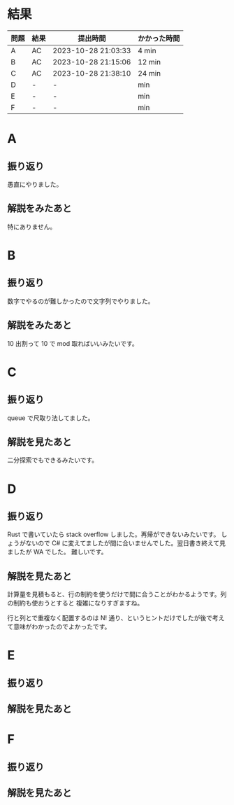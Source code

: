 # 結果

| 問題 | 結果 | 提出時間            | かかった時間 |
|------|------|---------------------|--------------|
| A    | AC   | 2023-10-28 21:03:33	| 4 min        |
| B    | AC   | 2023-10-28 21:15:06	| 12 min       |
| C    | AC   | 2023-10-28 21:38:10	| 24 min       |
| D    | -    | -                   |     min      |
| E    | -    | -                   |     min      |
| F    | -    | -                   |     min      |

# A

## 振り返り

愚直にやりました。

## 解説をみたあと

特にありません。

# B

## 振り返り

数字でやるのが難しかったので文字列でやりました。

## 解説をみたあと

10 出割って 10 で mod 取ればいいみたいです。

# C

## 振り返り

queue で尺取り法してました。

## 解説を見たあと

二分探索でもできるみたいです。

# D

## 振り返り

Rust で書いていたら stack overflow しました。再帰ができないみたいです。
しょうがないので C# に変えてましたが間に合いませんでした。翌日書き終えて見ましたが WA でした。
難しいです。

## 解説を見たあと

計算量を見積もると、行の制約を使うだけで間に合うことがわかるようです。列の制約も使おうとすると
複雑になりすぎますね。

行と列とで重複なく配置するのは N! 通り、というヒントだけでしたが後で考えて意味がわかったのでよかったです。

# E

## 振り返り

## 解説を見たあと

# F

## 振り返り

## 解説を見たあと
